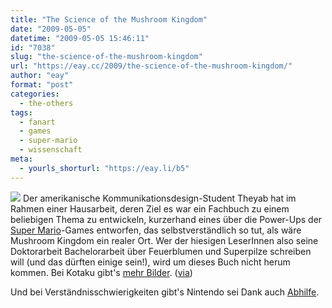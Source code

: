 ```yaml
---
title: "The Science of the Mushroom Kingdom"
date: "2009-05-05"
datetime: "2009-05-05 15:46:11"
id: "7038"
slug: "the-science-of-the-mushroom-kingdom"
url: "https://eay.cc/2009/the-science-of-the-mushroom-kingdom/"
author: "eay"
format: "post"
categories:
  - the-others
tags:
  - fanart
  - games
  - super-mario
  - wissenschaft
meta:
  - yourls_shorturl: "https://eay.li/b5"
---
```


![](/uploads/2009/mushroomscience.jpg) Der amerikanische Kommunikationsdesign-Student Theyab hat im Rahmen einer Hausarbeit, deren Ziel es war ein Fachbuch zu einem beliebigen Thema zu entwickeln, kurzerhand eines über die Power-Ups der [Super Mario](//eay.cc/tag/super-mario/)\-Games entworfen, das selbstverständlich so tut, als wäre Mushroom Kingdom ein realer Ort. Wer der hiesigen LeserInnen also seine Doktorarbeit Bachelorarbeit über Feuerblumen und Superpilze schreiben will (und das dürften einige sein!), wird um dieses Buch nicht herum kommen. Bei Kotaku gibt's [mehr Bilder](http://kotaku.com/5239908/the-science-of-the-mushroom-kingdom-explores-super-flora). ([via](http://nerdismissexy.blogspot.com/2009/05/ein-fachbuch-uber-die-power-ups-der.html))

Und bei Verständnisschwierigkeiten gibt's Nintendo sei Dank auch [Abhilfe](//eay.cc/2008/super-mario-super-englisch/).
